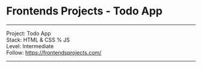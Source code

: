 # Frontends Projects - Todo App

---
Project: Todo App\
Stack: HTML & CSS % JS\
Level: Intermediate\
Follow: https://frontendsprojects.com/

---